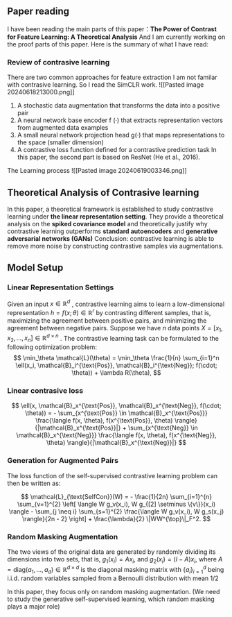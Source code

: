 ## Paper reading 
I have been reading the main parts of this paper：**The Power of Contrast for Feature Learning: A Theoretical Analysis**  And I am currently working on the proof parts of this paper. Here is the summary of what I have read:

### Review of contrasive learning
There are two common approaches for feature extraction I am not familar with contrasive learning. So I read the SimCLR work.
![[Pasted image 20240618213000.png]]
1. A stochastic data augmentation that transforms the data into a positive pair
2. A neural network base encoder f (·) that extracts representation vectors from augmented data examples
3. A small neural network projection head g(·) that maps representations to the space (smaller dimension)
4. A contrastive loss function defined for a contrastive prediction task
In this paper, the second part is based on ResNet (He et al., 2016).

The Learning process
![[Pasted image 20240619003346.png]]
## Theoretical Analysis of Contrasive learning

In this paper, a theoretical framework is established to study contrastive learning under **the linear representation setting**. They provide a theoretical analysis on the **spiked covariance model** and theoretically justify why contrastive learning outperforms **standard autoencoders** and **generative adversarial networks (GANs)** 
Conclusion: contrastive learning is able to remove more noise by constructing contrastive samples via augmentations.
## Model Setup
### Linear Representation Settings

Given an input  $x \in \mathbb{R}^d$ , contrastive learning aims to learn a low-dimensional representation $h = f(x; \theta) \in \mathbb{R}^r$ by contrasting different samples, that is, maximizing the agreement between positive pairs, and minimizing the agreement between negative pairs. Suppose we have $n$ data points  $X = [x_1, x_2, \ldots, x_n] \in \mathbb{R}^{d \times n}$ . The contrastive learning task can be formulated to the following optimization problem: 
$$
\min_\theta \mathcal{L}(\theta) = \min_\theta \frac{1}{n} \sum_{i=1}^n \ell(x_i, \mathcal{B}_i^{\text{Pos}}, \mathcal{B}_i^{\text{Neg}}; f(\cdot; \theta)) + \lambda R(\theta),
$$
### Linear contrasive loss
$$ 
\ell(x, \mathcal{B}_x^{\text{Pos}}, \mathcal{B}_x^{\text{Neg}}, f(\cdot; \theta)) = - \sum_{x^{\text{Pos}} \in \mathcal{B}_x^{\text{Pos}}} \frac{\langle f(x, \theta), f(x^{\text{Pos}}, \theta) \rangle}{|\mathcal{B}_x^{\text{Pos}}|} + \sum_{x^{\text{Neg}} \in \mathcal{B}_x^{\text{Neg}}} \frac{\langle f(x, \theta), f(x^{\text{Neg}}, \theta) \rangle}{|\mathcal{B}_x^{\text{Neg}}|}
$$

### Generation for Augmented Pairs 
The loss function of the self-supervised contrastive learning problem can then be written as: 

$$ \mathcal{L}_{\text{SelfCon}}(W) = - \frac{1}{2n} \sum_{i=1}^{n} \sum_{v=1}^{2} \left[ \langle W g_v(x_i), W g_{[2] \setminus \{v\}}(x_i) \rangle - \sum_{j \neq i} \sum_{s=1}^{2} \frac{\langle W g_v(x_i), W g_s(x_j) \rangle}{2n - 2} \right] + \frac{\lambda}{2} \|WW^{\top}\|_F^2.
$$
### Random Masking Augmentation
The two views of the original data are generated by randomly dividing its dimensions into two sets, that is, $g_1(x_i) = A x_i$, and $g_2(x_i) = (I - A) x_i$, where $A = \text{diag}(a_1, \ldots, a_d) \in \mathbb{R}^{d \times d}$ is the diagonal masking matrix with $\{a_i\}_{i=1}^{d}$ being i.i.d. random variables sampled from a Bernoulli distribution with mean $1/2$ 

In this paper, they focus only on random masking augmentation. (We need to study the generative self-supervised learning, which random masking plays a major role)

